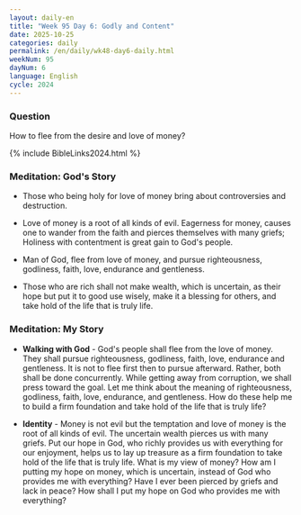 ```yaml
---
layout: daily-en
title: "Week 95 Day 6: Godly and Content"
date: 2025-10-25
categories: daily
permalink: /en/daily/wk48-day6-daily.html
weekNum: 95
dayNum: 6
language: English
cycle: 2024
---
```


### Question     
How to flee from the desire and love of money?

{% include BibleLinks2024.html %} 

### Meditation: God's Story   
+ Those who being holy for love of money bring about controversies and destruction. 

+ Love of money is a root of all kinds of evil. Eagerness for money, causes one to wander from the faith and pierces themselves with many griefs; Holiness with contentment is great gain to God's people. 

+ Man of God, flee from love of money, and pursue righteousness, godliness, faith, love, endurance and gentleness. 

+ Those who are rich shall not make wealth, which is uncertain, as their hope but put it to good use wisely, make it a blessing for others, and take hold of the life that is truly life. 

### Meditation: My Story   
+ **Walking with God** - God's people shall flee from the love of money. They shall pursue righteousness, godliness, faith, love, endurance and gentleness. It is not to flee first then to pursue afterward. Rather, both shall be done concurrently. While getting away from corruption, we shall press toward the goal. Let me think about the meaning of righteousness, godliness, faith, love, endurance, and gentleness. How do these help me to build a firm foundation and take hold of the life that is truly life? 

+ **Identity** - Money is not evil but the temptation and love of money is the root of all kinds of evil. The uncertain wealth pierces us with many griefs. Put our hope in God, who richly provides us with everything for our enjoyment, helps us to lay up treasure as a firm foundation to take hold of the life that is truly life. What is my view of money? How am I putting my hope on money, which is uncertain, instead of God who provides me with everything? Have I ever been pierced by griefs and lack in peace? How shall I put my hope on God who provides me with everything? 
